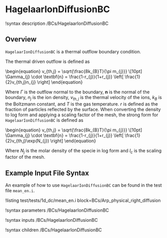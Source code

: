 # HagelaarIonDiffusionBC

!syntax description /BCs/HagelaarIonDiffusionBC

## Overview

`HagelaarIonDiffusionBC` is a thermal outflow boundary condition.

The thermal driven outflow is defined as

\begin{equation}
v_{th,j} = \sqrt{\frac{8k_{B}T}{\pi m_{j}}} \\[10pt]
\Gamma_{j} \cdot \textbf{n} = \frac{1-r_{j}}{1+r_{j}} \left[ \frac{1}{2}v_{th,j}n_{j} \right]
\end{equation}

Where $\Gamma$ is the outflow normal to the boundary, $\textbf{n}$ is the normal of the boundary, $n_{j}$ is the ion density, $v_{th,j}$ is the thermal velocity of the ions, $k_{B}$ is the Boltzmann constant, and $T$ is the gas temperature. $r$ is defined as the fraction of particles reflected by the surface. When converting the density to log form and applying a scaling
factor of the mesh, the strong form for `HagelaarIonDiffusionBC` is defined as

\begin{equation}
v_{th,j} = \sqrt{\frac{8k_{B}T}{\pi m_{j}}} \\[10pt]
\Gamma_{j} \cdot \textbf{n} = \frac{1-r_{j}}{1+r_{j}} \left[ \frac{1}{2}v_{th,j}\exp(N_{j}) \right]
\end{equation}

Where $N_{j}$ is the molar density of the specie in log form and
$l_{c}$ is the scaling factor of the mesh.

## Example Input File Syntax

An example of how to use `HagelaarIonDiffusionBC` can be found in the
test file `mean_en.i`.

!listing test/tests/1d_dc/mean_en.i block=BCs/Arp_physical_right_diffusion

!syntax parameters /BCs/HagelaarIonDiffusionBC

!syntax inputs /BCs/HagelaarIonDiffusionBC

!syntax children /BCs/HagelaarIonDiffusionBC
